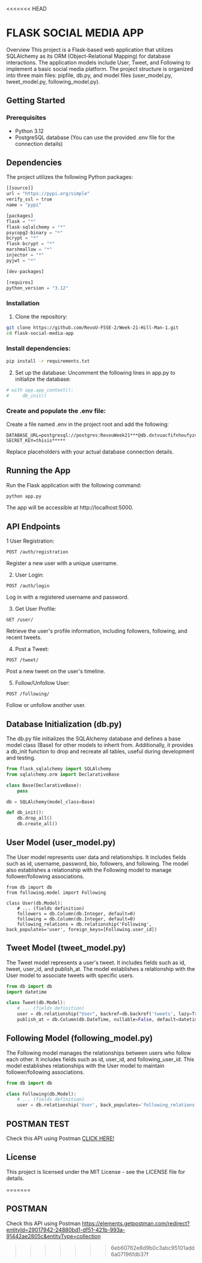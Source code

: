 <<<<<<< HEAD
# FLASK SOCIAL MEDIA APP
Overview
This project is a Flask-based web application that utilizes SQLAlchemy as its ORM (Object-Relational Mapping) for database interactions. The application models include User, Tweet, and Following to implement a basic social media platform. The project structure is organized into three main files: pipfile, db.py, and model files (user_model.py, tweet_model.py, following_model.py).

## Getting Started
### Prerequisites
- Python 3.12
- PostgreSQL database (You can use the provided .env file for the connection details)

## Dependencies
The project utilizes the following Python packages:

```python
[[source]]
url = "https://pypi.org/simple"
verify_ssl = true
name = "pypi"

[packages]
flask = "*"
flask-sqlalchemy = "*"
psycopg2-binary = "*"
bcrypt = "*"
flask-bcrypt = "*"
marshmallow = "*"
injector = "*"
pyjwt = "*"

[dev-packages]

[requires]
python_version = "3.12"
```
### Installation
1. Clone the repository:
```bash
git clone https://github.com/RevoU-FSSE-2/Week-21-Hill-Man-1.git
cd flask-social-media-app
```
### Install dependencies:
```bash
pip install -r requirements.txt
```
2. Set up the database:
Uncomment the following lines in app.py to initialize the database:

``` python
# with app.app_context():
#     db_init()
```

### Create and populate the .env file:
Create a file named .env in the project root and add the following:

```env
DATABASE_URL=postgresql://postgres:RevouWeek21***@db.dxtvuacfifnhoufyzvca.supabase.co:5432/postgres
SECRET_KEY=thisis*****
```
Replace placeholders with your actual database connection details.

## Running the App
Run the Flask application with the following command:

```bash
python app.py
```
The app will be accessible at http://localhost:5000.

## API Endpoints
1 User Registration:

```http
POST /auth/registration
```
Register a new user with a unique username.

2. User Login:

```http
POST /auth/login
```

Log in with a registered username and password.

3. Get User Profile:

```http
GET /user/
```

Retrieve the user's profile information, including followers, following, and recent tweets.

4. Post a Tweet:

```http
POST /tweet/
```
Post a new tweet on the user's timeline.

5. Follow/Unfollow User:

```http
POST /following/
```
Follow or unfollow another user.

## Database Initialization (db.py)
The db.py file initializes the SQLAlchemy database and defines a base model class (Base) for other models to inherit from. Additionally, it provides a db_init function to drop and recreate all tables, useful during development and testing.

```python
from flask_sqlalchemy import SQLAlchemy
from sqlalchemy.orm import DeclarativeBase

class Base(DeclarativeBase):
    pass

db = SQLAlchemy(model_class=Base)

def db_init():
    db.drop_all()
    db.create_all()
```
## User Model (user_model.py)
The User model represents user data and relationships. It includes fields such as id, username, password, bio, followers, and following. The model also establishes a relationship with the Following model to manage follower/following associations.

```
from db import db
from following.model import Following

class User(db.Model):
    # ... (fields definition)
    followers = db.Column(db.Integer, default=0)
    following = db.Column(db.Integer, default=0)
    following_relations = db.relationship('Following', back_populates='user', foreign_keys=[Following.user_id])
```

## Tweet Model (tweet_model.py)
The Tweet model represents a user's tweet. It includes fields such as id, tweet, user_id, and publish_at. The model establishes a relationship with the User model to associate tweets with specific users.

```python
from db import db
import datetime

class Tweet(db.Model):
    # ... (fields definition)
    user = db.relationship("User", backref=db.backref('tweets', lazy=True))
    publish_at = db.Column(db.DateTime, nullable=False, default=datetime.datetime.utcnow())
```

## Following Model (following_model.py)
The Following model manages the relationships between users who follow each other. It includes fields such as id, user_id, and following_user_id. This model establishes relationships with the User model to maintain follower/following associations.

```python
from db import db

class Following(db.Model):
    # ... (fields definition)
    user = db.relationship('User', back_populates='following_relations', foreign_keys=[user_id])
```

## POSTMAN TEST
Check this API using Postman [CLICK HERE!](https://elements.getpostman.com/redirect?entityId=29017942-24880bd1-df51-421b-993a-91442ae2805c&entityType=collection)

## License
This project is licensed under the MIT License - see the LICENSE file for details.

=======
## POSTMAN
Check this API using Postman https://elements.getpostman.com/redirect?entityId=29017942-24880bd1-df51-421b-993a-91442ae2805c&entityType=collection
>>>>>>> 6eb60762e8d9b0c3abc95101add6a07196fdb37f
